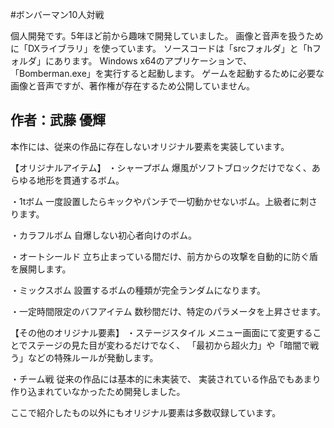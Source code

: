 #ボンバーマン10人対戦

個人開発です。5年ほど前から趣味で開発していました。
画像と音声を扱うために「DXライブラリ」を使っています。
ソースコードは「srcフォルダ」と「hフォルダ」にあります。
Windows x64のアプリケーションで、「Bomberman.exe」を実行すると起動します。
ゲームを起動するために必要な画像と音声ですが、著作権が存在するため公開していません。

作者：武藤 優輝
---------------------------------------------------------------------------------

本作には、従来の作品に存在しないオリジナル要素を実装しています。

【オリジナルアイテム】
・シャープボム
	爆風がソフトブロックだけでなく、あらゆる地形を貫通するボム。

・1tボム
	一度設置したらキックやパンチで一切動かせないボム。上級者に刺さります。

・カラフルボム
	自爆しない初心者向けのボム。

・オートシールド
	立ち止まっている間だけ、前方からの攻撃を自動的に防ぐ盾を展開します。

・ミックスボム
	設置するボムの種類が完全ランダムになります。

・一定時間限定のバフアイテム
	数秒間だけ、特定のパラメータを上昇させます。


【その他のオリジナル要素】
・ステージスタイル
	メニュー画面にて変更することでステージの見た目が変わるだけでなく、
	「最初から超火力」や「暗闇で戦う」などの特殊ルールが発動します。

・チーム戦
	従来の作品には基本的に未実装で、
	実装されている作品でもあまり作り込まれていなかったため開発しました。

ここで紹介したもの以外にもオリジナル要素は多数収録しています。